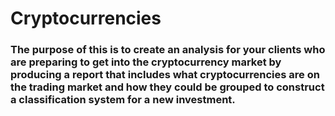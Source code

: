 # Cryptocurrencies

### The purpose of this is to create an analysis for your clients who are preparing to get into the cryptocurrency market by producing a report that includes what cryptocurrencies are on the trading market and how they could be grouped to construct a classification system for a new investment.
